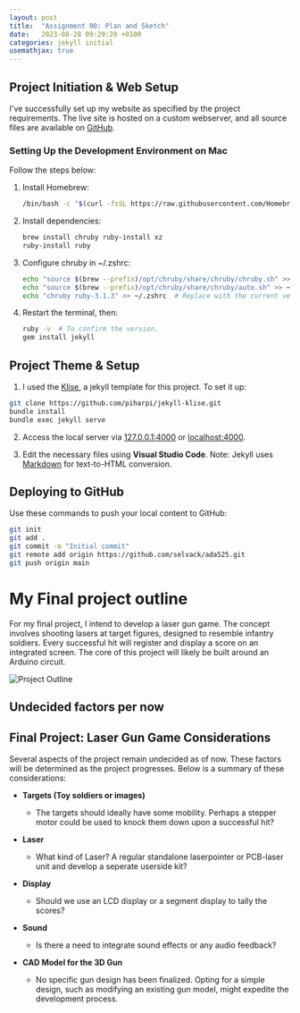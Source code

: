 ```yaml
---
layout: post
title:  "Assignment 00: Plan and Sketch"
date:   2023-08-28 09:29:20 +0100
categories: jekyll initial
usemathjax: true
---
```


## Project Initiation & Web Setup

I've successfully set up my website as specified by the project requirements. The live site is hosted on a custom webserver, and all source files are available on [GitHub](http://github.com/selvack/ada525/).

### Setting Up the Development Environment on Mac
Follow the steps below:

1. Install Homebrew:
   ```bash
   /bin/bash -c "$(curl -fsSL https://raw.githubusercontent.com/Homebrew/install/HEAD/install.sh)"
   ```

2. Install dependencies:
    ```bash
    brew install chruby ruby-install xz
    ruby-install ruby
    ```

3. Configure chruby in ~/.zshrc:
    ```bash
    echo "source $(brew --prefix)/opt/chruby/share/chruby/chruby.sh" >> ~/.zshrc
    echo "source $(brew --prefix)/opt/chruby/share/chruby/auto.sh" >> ~/.zshrc
    echo "chruby ruby-3.1.3" >> ~/.zshrc  # Replace with the current version after running 'chruby'.
    ```

4. Restart the terminal, then:
    ```bash
    ruby -v  # To confirm the version.
    gem install jekyll
    ```

Project Theme & Setup
---------------------
1.  I used the [Klise](http://github.com/selvack/ada525/), a jekyll template for this project. To set it up:
```bash
git clone https://github.com/piharpi/jekyll-klise.git
bundle install
bundle exec jekyll serve
```

2. Access the local server via [127.0.0.1:4000](127.0.0.1:4000) or [localhost:4000](localhost:4000).

3. Edit the necessary files using **Visual Studio Code**. Note: Jekyll uses [Markdown](https://daringfireball.net/projects/markdown/) for text-to-HTML conversion.


Deploying to GitHub
-------------------
Use these commands to push your local content to GitHub:
``` bash
git init
git add . 
git commit -m "Initial commit"
git remote add origin https://github.com/selvack/ada525.git
git push origin main
```

My Final project outline
========================
For my final project, I intend to develop a laser gun game. The concept involves shooting lasers at target figures, designed to resemble infantry soldiers. Every successful hit will register and display a score on an integrated screen. The core of this project will likely be built around an Arduino circuit.

![Project Outline](https://i.ibb.co/2WJz1GN/Skjermbilde-2023-08-28-111433.png "Laser Gun Game")

Undecided factors per now
-------------------------
## Final Project: Laser Gun Game Considerations

Several aspects of the project remain undecided as of now. These factors will be determined as the project progresses. Below is a summary of these considerations:

- **Targets (Toy soldiers or images)** 
  - The targets should ideally have some mobility. Perhaps a stepper motor could be used to knock them down upon a successful hit?

- **Laser** 
  - What kind of Laser? A regular standalone laserpointer or PCB-laser unit and develop a seperate userside kit?

- **Display** 
  - Should we use an LCD display or a segment display to tally the scores?

- **Sound** 
  - Is there a need to integrate sound effects or any audio feedback?

- **CAD Model for the 3D Gun** 
  - No specific gun design has been finalized. Opting for a simple design, such as modifying an existing gun model, might expedite the development process.


